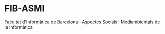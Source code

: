 # FIB-ASMI
Facultat d'Informàtica de Barcelona - Aspectes Socials i Mediambientals de la Informàtica
